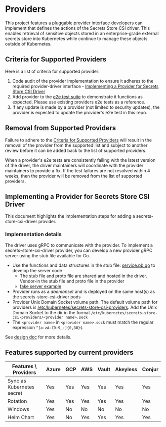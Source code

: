 # Providers

<!-- toc -->

This project features a pluggable provider interface developers can implement that defines the actions of the Secrets Store CSI driver. This enables retrieval of sensitive objects stored in an enterprise-grade external secrets store into Kubernetes while continue to manage these objects outside of Kubernetes.

## Criteria for Supported Providers

Here is a list of criteria for supported provider:

1. Code audit of the provider implementation to ensure it adheres to the required provider-driver interface - [Implementing a Provider for Secrets Store CSI Driver](#implementing-a-provider-for-secrets-store-csi-driver)
2. Add provider to the [e2e test suite](https://github.com/kubernetes-sigs/secrets-store-csi-driver/tree/main/test/bats) to demonstrate it functions as expected. Please use existing providers e2e tests as a reference.
3. If any update is made by a provider (not limited to security updates), the provider is expected to update the provider's e2e test in this repo.

## Removal from Supported Providers

Failure to adhere to the [Criteria for Supported Providers](#criteria-for-supported-providers) will result in the removal of the provider from the supported list and subject to another review before it can be added back to the list of supported providers.

When a provider's e2e tests are consistently failing with the latest version of the driver, the driver maintainers will coordinate with the provider maintainers to provide a fix. If the test failures are not resolved within 4 weeks, then the provider will be removed from the list of supported providers.

## Implementing a Provider for Secrets Store CSI Driver

This document highlights the implementation steps for adding a secrets-store-csi-driver provider.

### Implementation details

The driver uses gRPC to communicate with the provider. To implement a secrets-store-csi-driver provider, you can develop a new provider gRPC server using the stub file available for Go.

- Use the functions and data structures in the stub file: [service.pb.go](https://github.com/kubernetes-sigs/secrets-store-csi-driver/blob/main/provider/v1alpha1/service.pb.go) to develop the server code
  - The stub file and proto file are shared and hosted in the driver. Vendor-in the stub file and proto file in the provider
  - [fake server example](https://github.com/kubernetes-sigs/secrets-store-csi-driver/blob/main/provider/fake/fake_server.go)
- Provider runs as a *daemonset* and is deployed on the same host(s) as the secrets-store-csi-driver pods
- Provider Unix Domain Socket volume path. The default volume path for providers is [/etc/kubernetes/secrets-store-csi-providers](https://github.com/kubernetes-sigs/secrets-store-csi-driver/blob/v0.0.14/deploy/secrets-store-csi-driver.yaml#L88-L89). Add the Unix Domain Socket to the dir in the format `/etc/kubernetes/secrets-store-csi-providers/<provider name>.sock`
- The `<provider name>` in `<provider name>.sock` must match the regular expression `^[a-zA-Z0-9_-]{0,30}$`

See [design doc](https://docs.google.com/document/d/10-RHUJGM0oMN88AZNxjOmGz0NsWAvOYrWUEV-FbLWyw/edit?usp=sharing) for more details.

## Features supported by current providers

| Features \ Providers      | Azure | GCP | AWS | Vault | Akeyless | Conjur |
| ------------------------- | ----- | --- | --- | ----- | -------- | ------ |
| Sync as Kubernetes secret | Yes   | Yes | Yes | Yes   | Yes      | Yes    |
| Rotation                  | Yes   | Yes | Yes | Yes   | Yes      | Yes    |
| Windows                   | Yes   | No  | No  | No    | No       | No     |
| Helm Chart                | Yes   | No  | Yes | Yes   | Yes      | Yes    |
